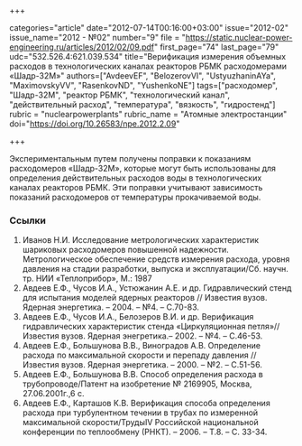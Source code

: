 +++

categories="article"
date="2012-07-14T00:16:00+03:00"
issue="2012-02"
issue_name="2012 - №02"
number="9"
file = "https://static.nuclear-power-engineering.ru/articles/2012/02/09.pdf"
first_page="74"
last_page="79"
udc="532.526.4:621.039.534"
title="Верификация измерения объемных расходов в технологических каналах реакторов РБМК расходомерами «Шадр-32М»"
authors=["AvdeevEF", "BelozerovVI", "UstyuzhaninAYa", "MaximovskyVV", "RasenkovND", "YushenkoNE"]
tags=["расходомер", "Шадр-32М", "реактор РБМК", "технологический канал", "действительный расход", "температура", "вязкость", "гидростенд"]
rubric = "nuclearpowerplants"
rubric_name = "Aтомные электростанции"
doi="https://doi.org/10.26583/npe.2012.2.09"

+++

Экспериментальным путем получены поправки к показаниям расходомеров «Шадр-32М», которые могут быть использованы для определения действительных расходов воды в технологических каналах реакторов РБМК. Эти поправки учитывают зависимость показаний расходомеров от температуры прокачиваемой воды.

### Ссылки

1. Иванов Н.И. Исследование метрологических характеристик шариковых расходомеров повышенной надежности. Метрологическое обеспечение средств измерения расхода, уровня давления на стадии разработки, выпуска и эксплуатации/Сб. научн. тр. НИИ «Теплоприбор», М.: 1987
2. Авдеев Е.Ф., Чусов И.А., Устюжанин А.Е. и др. Гидравлический стенд для испытания моделей ядерных реакторов // Известия вузов. Ядерная энергетика. – 2004. – №4. – С.70-83.
3. Авдеев Е.Ф., Чусов И.А., Белозеров В.И. и др. Верификация гидравлических характеристик стенда «Циркуляционная петля»// Известия вузов. Ядерная энегретика.– 2002. – №4. – С.46-53.
4. Авдеев Е.Ф., Большунова В.В., Виноградов А.В. Определение расхода по максимальной скорости и перепаду давления // Известия вузов. Ядерная энергетика. – 2000. – №2. – С.51-56.
5. Авдеев Е.Ф., Большунова В.В. Способ определения расхода в трубопроводе/Патент на изобретение № 2169905, Москва, 27.06.2001г.,6 с.
6. Авдеев Е.Ф., Карташов К.В. Верификация способа определения расхода при турбулентном течении в трубах по измеренной максимальной скорости/ТрудыIV Российской национальной конференции по теплообмену (РНКТ). – 2006. – Т.8. – С. 33-34.